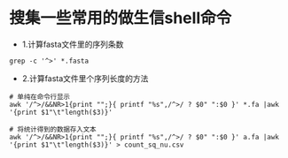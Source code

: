 # 搜集一些常用的做生信shell命令

* 1.计算fasta文件里的序列条数
```
grep -c '^>' *.fasta
```

* 2.计算fasta文件里个序列长度的方法
```
# 单纯在命令行显示
awk '/^>/&&NR>1{print "";}{ printf "%s",/^>/ ? $0" ":$0 }' *.fa |awk '{print $1"\t"length($3)}'

# 将统计得到的数据存入文本 
awk '/^>/&&NR>1{print "";}{ printf "%s",/^>/ ? $0" ":$0 }' a.fa |awk '{print $1"\t"length($3)}' > count_sq_nu.csv
```

















